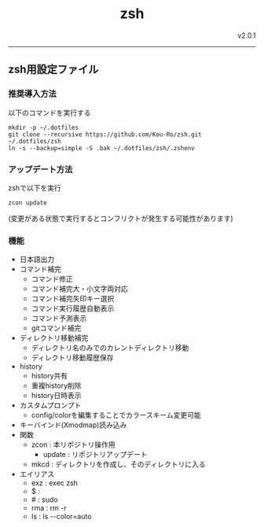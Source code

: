 <div style="text-align: center;">
<h1>zsh</h1>
</div>
<div style="text-align: right;">
v2.0.1
</div>

---

## zsh用設定ファイル

### 推奨導入方法
以下のコマンドを実行する

```shell
mkdir -p ~/.dotfiles
git clone --recursive https://github.com/Kou-Ro/zsh.git ~/.dotfiles/zsh
ln -s --backup=simple -S .bak ~/.dotfiles/zsh/.zshenv
```
### アップデート方法
zshで以下を実行
```shell
zcon update
```
(変更がある状態で実行するとコンフリクトが発生する可能性があります)

### 機能
* 日本語出力
* コマンド補完
  * コマンド修正
  * コマンド補完大・小文字両対応
  * コマンド補完矢印キー選択
  * コマンド実行履歴自動表示
  * コマンド予測表示
  * gitコマンド補完
* ディレクトリ移動補完
  * ディレクトリ名のみでのカレントディレクトリ移動
  * ディレクトリ移動履歴保存
* history
  * history共有
  * 重複history削除
  * history日時表示
* カスタムプロンプト
  * config/colorを編集することでカラースキーム変更可能
* キーバインド(Xmodmap)読み込み
* 関数
  * zcon : 本リポジトリ操作用
    * update : リポジトリアップデート
  * mkcd : ディレクトリを作成し、そのディレクトリに入る
* エイリアス
  * exz : exec zsh
  * $ : 
  * \# : sudo
  * rma : rm -r
  * ls : ls --color=auto
